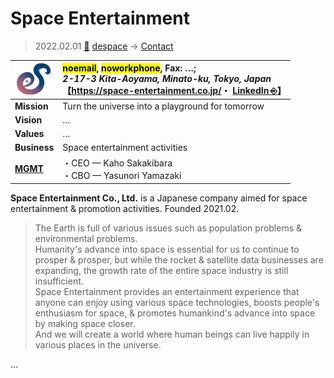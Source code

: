 # Space Entertainment
> 2022.02.01 [🚀](../../../index/index.md) [despace](../index.md) → [Contact](../contact.md)

|[![](../f/contact/s/space_e11t_logo1_thumb.webp)](../f/contact/s/space_e11t_logo1.webp)|<mark>noemail</mark>, <mark>noworkphone</mark>, Fax: …;<br> *2-17-3 Kita-Aoyama, Minato-ku, Tokyo, Japan*<br> 【<https://space-entertainment.co.jp/>・ [LinkedIn ⎆](https://www.linkedin.com/company/space-entertainment-inc)】|
|:-|:-|
|**Mission**|Turn the universe into a playground for tomorrow|
|**Vision**|…|
|**Values**|…|
|**Business**|Space entertainment activities|
|**[MGMT](../mgmt.md)**|・CEO — Kaho Sakakibara<br> ・CBO — Yasunori Yamazaki|

**Space Entertainment Co., Ltd.** is a Japanese company aimed for space entertainment & promotion activities. Founded 2021.02.

> The Earth is full of various issues such as population problems & environmental problems.<br> Humanity's advance into space is essential for us to continue to prosper & prosper, but while the rocket & satellite data businesses are expanding, the growth rate of the entire space industry is still insufficient.<br> Space Entertainment provides an entertainment experience that anyone can enjoy using various space technologies, boosts people's enthusiasm for space, & promotes humankind's advance into space by making space closer.<br> And we will create a world where human beings can live happily in various places in the universe.

<p style="page-break-after:always"> </p>

…
